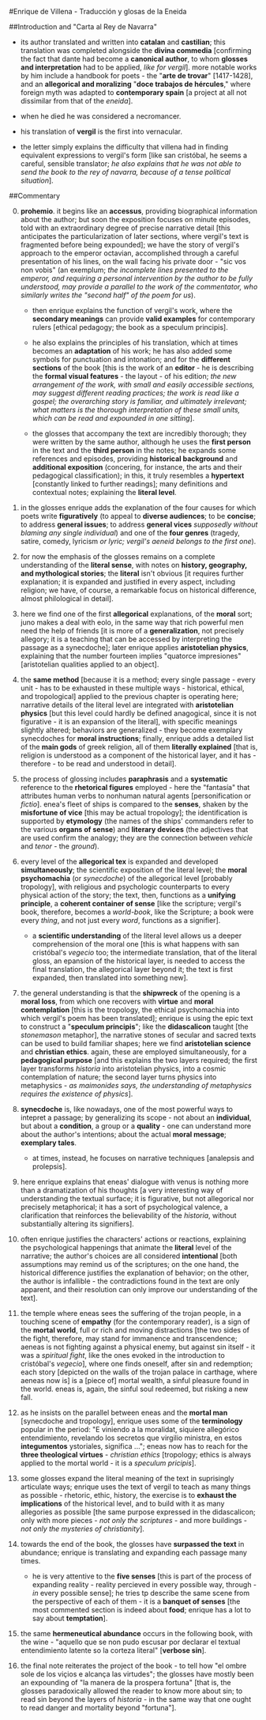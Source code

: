 #Enrique de Villena - Traducción y glosas de la Eneida

##Introduction and "Carta al Rey de Navarra"

- its author translated and written into __catalan__ and __castilian__; this translation was completed alongside the __divina commedia__ [confirming the fact that dante had become a __canonical author__, to whom __glosses and interpretation__ had to be applied, _like for vergil_]. more notable works by him include a handbook for poets - the "__arte de trovar__" [1417-1428], and an __allegorical and moralizing__ "__doce trabajos de hércules__," where foreign myth was adapted to __contemporary spain__ [a project at all not dissimilar from that of the _eneida_].

- when he died he was considered a necromancer.

- his translation of __vergil__ is the first into vernacular.

- the letter simply explains the difficulty that villena had in finding equivalent expressions to vergil's form [like san cristóbal, he seems a careful, sensible translator; _he also explains that he was not able to send the book to the rey of navarra, because of a tense political situation_].

##Commentary

0. __prohemio__. it begins like an __accessus__, providing biographical information about the author; but soon the exposition focuses on minute episodes, told with an extraordinary degree of precise narrative detail [this anticipates the particularization of later sections, where vergil's text is fragmented before being expounded]; we have the story of vergil's approach to the emperor octavian, accomplished through a careful presentation of his lines, on the wall facing his private door - "sic vos non vobis" (an exemplum; _the incomplete lines presented to the emperor, and requiring a personal intervention by the author to be fully understood, may provide a parallel to the work of the commentator, who similarly writes the "second half" of the poem for us_).

	- then enrique explains the function of vergil's work, where the __secondary meanings__ can provide __valid examples__ for contemporary rulers [ethical pedagogy; the book as a speculum principis].

	- he also explains the principles of his translation, which at times becomes an __adaptation__ of his work; he has also added some symbols for punctuation and intonation; and for the __different sections__ of the book [this is the work of an __editor__ - he is describing the __formal visual features__ - the layout - of his edition; _the new arrangement of the work, with small and easily accessible sections, may suggest different reading practices; the work is read like a gospel; the overarching story is familiar, and ultimately irrelevant; what matters is the thorough interpretation of these small units, which can be read and expounded in one sitting_].

	- the glosses that accompany the text are incredibly thorough; they were written by the same author, although he uses the __first person__ in the text and the __third person__ in the notes; he expands some references and episodes, providing __historical background__ and __additional exposition__ (concering, for instance, the arts and their pedagogical classification); in this, it truly resembles a __hypertext__ [constantly linked to further readings]; many definitions and contextual notes; explaining the __literal level__.

1. in the glosses enrique adds the explanation of the four causes for which poets write __figuratively__ (to appeal to __diverse audiences__; to be __concise__; to address __general issues__; to address __general vices__ _supposedly without blaming any single individual_) and one of the __four genres__ (tragedy, satire, comedy, lyricism _or lyric; vergil's aeneid belongs to the first one_).

2. for now the emphasis of the glosses remains on a complete understanding of the __literal sense__, with notes on __history, geography, and mythological stories__; the __literal__ isn't obvious [it requires further explanation; it is expanded and justified in every aspect, including religion; we have, of course, a remarkable focus on historical difference, almost philological in detail].

4. here we find one of the first __allegorical__ explanations, of the __moral__ sort; juno makes a deal with eolo, in the same way that rich powerful men need the help of friends [it is more of a __generalization__, not precisely allegory; it is a teaching that can be accessed by interpreting the passage as a synecdoche]; later enrique applies __aristotelian physics__, explaining that the number fourteen implies "quatorce impresiones" [aristotelian qualities applied to an object].

5. the __same method__ [because it is a method; every single passage - every unit - has to be exhausted in these multiple ways - historical, ethical, and tropological] applied to the previous chapter is operating here; narrative details of the literal level are integrated with __aristotelian physics__ [but this level could hardly be defined anagogical, since it is not figurative - it is an expansion of the literal], with specific meanings slightly altered; behaviors are generalized - they become exemplary synecdoches for __moral instructions__; finally, enrique adds a detailed list of the __main gods__ of greek religion, all of them __literally explained__ [that is, religion is understood as a component of the historical layer, and it has - therefore - to be read and understood in detail].

6. the process of glossing includes __paraphrasis__ and a __systematic__ reference to the __rhetorical figures__ employed - here the "fantasía" that attributes human verbs to nonhuman natural agents [personification or _fictio_]. enea's fleet of ships is compared to the __senses__, shaken by the __misfortune of vice__ [this may be actual tropology]; the identification is supported by __etymology__ (the names of the ships' commanders refer to the various __organs of sense__) and __literary devices__ (the adjectives that are used confirm the analogy; they are the connection between _vehicle_ and _tenor_ - the _ground_).

7. every level of the __allegorical tex__ is expanded and developed __simultaneously__; the scientific exposition of the literal level; the __moral psychomachia__ (or _synecdoche_) of the allegorical level [probably tropology], with religious and psychologic counterparts to every physical action of the story; the text, then, functions as a __unifying principle__, a __coherent container of sense__ [like the scripture; vergil's book, therefore, becomes a _world-book_, like the Scripture; a book were every _thing_, and not just every _word_, functions as a signifier].

	- a __scientific understanding__ of the literal level allows us a deeper comprehension of the moral one [this is what happens with san cristóbal's _vegecio_ too; the intermediate translation, that of the literal gloss, an epansion of the historical layer, is needed to access the final translation, the allegorical layer beyond it; the text is first expanded, then translated into something new].

9. the general understanding is that the __shipwreck__ of the opening is a __moral loss__, from which one recovers with __virtue__ and __moral contemplation__ [this is the tropology, the ethical psychomachia into which vergil's poem has been translated]; enrique is using the epic text to construct a "__speculum principis__"; like the __didascalicon__ taught [the _stonemason_ metaphor], the narrative stones of secular and sacred texts can be used to build familiar shapes; here we find __aristotelian science__ and __christian ethics__. again, these are employed simultaneously, for a __pedagogical purpose__ [and this explains the two layers required; the first layer transforms _historia_ into aristotelian physics, into a cosmic contemplation of nature; the second layer turns physics into metaphysics - _as maimonides says, the understanding of metaphysics requires the existence of physics_].

15. __synecdoche__ is, like nowadays, one of the most powerful ways to intepret a passage; by generalizing its scope - not about an __individual__, but about a __condition__, a group or a __quality__ - one can understand more about the author's intentions; about the actual __moral message__; __exemplary tales__.

	- at times, instead, he focuses on narrative techniques [analepsis and prolepsis].

16. here enrique explains that eneas' dialogue with venus is nothing more than a dramatization of his thoughts [a very interesting way of understanding the textual surface; it is figurative, but not allegorical nor precisely metaphorical; it has a sort of psychological valence, a clarification that reinforces the believability of the _historia_, without substantially altering its signifiers].

17. often enrique justifies the characters' actions or reactions, explaining the psychological happenings that animate the __literal__ level of the narrative; the author's choices are all considered __intentional__ [both assumptions may remind us of the scriptures; on the one hand, the historical difference justifies the explanation of behavior; on the other, the author is infallible - the contradictions found in the text are only apparent, and their resolution can only improve our understanding of the text].

18. the temple where eneas sees the suffering of the trojan people, in a touching scene of __empathy__ (for the contemporary reader), is a sign of the __mortal world__, full or rich and moving distractions [the two sides of the fight, therefore, may stand for immanence and transcendence; aeneas is not fighting against a physical enemy, but against sin itself - it was a _spiritual fight_, like the ones evoked in the introduction to cristóbal's _vegecio_], where one finds oneself, after sin and redemption; each story [depicted on the walls of the trojan palace in carthage, where aeneas now is] is a [piece of] mortal wealth, a sinful pleasure found in the world. eneas is, again, the sinful soul redeemed, but risking a new fall.

23. as he insists on the parallel between eneas and the __mortal man__ [synecdoche and tropology], enrique uses some of the __terminology__ popular in the period: "E viniendo a la moralidat, siquiere allegórico entendimiento, revelando los secretos que virgilio ministra, en estos __integumentos__ ystoriales, significa ..."; eneas now has to reach for the __three theological virtues__ - _christian ethics_ [tropology; ethics is always applied to the mortal world - it is a _speculum pricipis_].

26. some glosses expand the literal meaning of the text in suprisingly articulate ways; enrique uses the text of vergil to teach as many things as possible - rhetoric, ethic, history, the exercise is to __exhaust the implications__ of the historical level, and to build with it as many allegories as possible [the same purpose expressed in the didascalicon; only with more pieces - _not only the scriptures_ - and more buildings - _not only the mysteries of christianity_].

27. towards the end of the book, the glosses have __surpassed the text__ in abundance; enrique is translating and expanding each passage many times.

	- he is very attentive to the __five senses__ [this is part of the process of expanding reality - reality percieved in every possible way, through - _in_ every possible sense]; he tries tp describe the same scene from the perspective of each of them - it is a __banquet of senses__ [the most commented section is indeed about __food__; enrique has a lot to say about __temptation__].

28. the same __hermeneutical abundance__ occurs in the following book, with the wine - "aquello que se non pudo escusar por declarar el textual entendimiento latente so la corteza literal" [__verbose sin__].

29. the final note reiterates the project of the book - to tell how "el ombre sole de los viçios e alcança las virtudes"; the glosses have mostly been an expounding of "la manera de la prospera fortuna" [that is, the glosses paradoxically allowed the reader to know more about sin; to read sin beyond the layers of _historia_ - in the same way that one ought to read danger and mortality beyond "fortuna"].